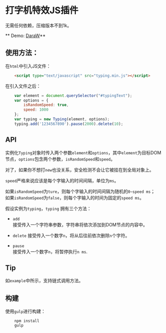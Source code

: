 # 打字机特效JS插件
无需任何依赖，压缩版本不到1k。  

** Demo: [DaraW](http://daraw.cn)**  
## 使用方法：
在`html`中引入JS文件：
```html
    <script type="text/javascript" src="typing.min.js"></script>
```
在引入文件之后：
```javascript
    var element = document.querySelector("#typingText");
    var options = {
        isRandomSpeed: true,
        speed: 1000
    };
    var typing = new Typing(element, options);
    typing.add('1234567890').pause(2000).delete(10);
```
## API
实例化`Typing`对象时传入两个参数`element`和`options`，其中`element`为目标DOM节点，`options`包含两个参数，`isRandomSpeed`和`speed`。  
  
对了，如果你不想打`new`也没关系，安全检测不会让它被挂在到全局对象上。
  
`speed`严格来说应该是每个字输入的时间间隔，单位为`ms`。  
  
如果`isRandomSpeed`为`ture`，则每个字输入的时间间隔为随机的`0~speed ms`；  
如果`isRandomSpeed`为`false`，则每个字输入的时间为固定的`speed ms`。  
  
假设实例为`typing`，`typing` 拥有三个方法：  
* `add`  
接受传入一个字符串参数，字符串将依次添加到DOM节点的内容中。

* `delete` 
接受传入一个数字`n`，将从后往前依次删除`n`个字符。  
  
* `pause`  
接受传入一个数字`n`，将暂停执行`n ms`.  
  
## Tip  
如`example`中所示，支持链式调用方法。  
  
## 构建  
使用`gulp`进行构建：  
```shell
    npm install
    gulp 
```